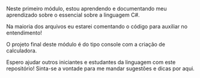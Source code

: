 Neste primeiro módulo, estou aprendendo e documentando meu aprendizado sobre o essencial sobre a linguagem C#.

Na maioria dos arquivos eu estarei comentando o código para auxiliar no entendimento!

O projeto final deste módulo é do tipo console com a criação de calculadora.

Espero ajudar outros iniciantes e estudantes da linguagem com este repositório!
Sinta-se a vontade para me mandar sugestões e dicas por aqui.